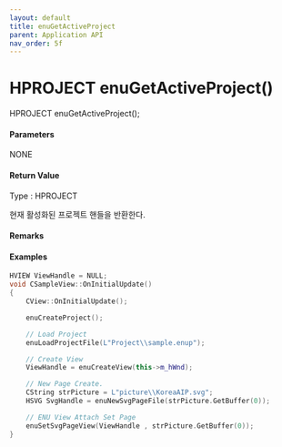```yaml
---
layout: default
title: enuGetActiveProject
parent: Application API
nav_order: 5f
---
```

# HPROJECT enuGetActiveProject\(\)

HPROJECT enuGetActiveProject\(\);

#### Parameters

NONE

 

#### Return Value

Type : HPROJECT

현재 활성화된 프로젝트 핸들을 반환한다.

#### 

#### Remarks

#### 

#### Examples

```cpp
HVIEW ViewHandle = NULL; 
void CSampleView::OnInitialUpdate() 
{ 
    CView::OnInitialUpdate(); 

    enuCreateProject(); 

    // Load Project
    enuLoadProjectFile(L"Project\\sample.enup"); 

    // Create View
    ViewHandle = enuCreateView(this->m_hWnd); 

    // New Page Create. 
    CString strPicture = L"picture\\KoreaAIP.svg"; 
    HSVG SvgHandle = enuNewSvgPageFile(strPicture.GetBuffer(0)); 

    // ENU View Attach Set Page 
    enuSetSvgPageView(ViewHandle , strPicture.GetBuffer(0)); 
}
```



